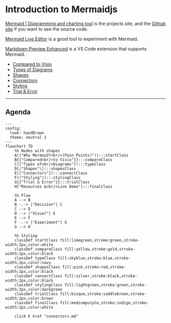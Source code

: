# Introduction to Mermaidjs

[Mermaid | Diagramming and charting tool](https://mermaid.js.org/) is the projects site, and the [Github site](https://github.com/mermaid-js/mermaid) if you want to see the source code.

[Mermaid Live Editor](https://mermaid.live/) is a good tool to experiment with Mermaid.

[Markdown Preview Enhanced](https://marketplace.visualstudio.com/items?itemName=shd101wyy.markdown-preview-enhanced) is a VS Code extension that supports Mermaid.

- [Compared to Visio](vs-visio.md)
- [Types of Diagrams](types-of-diagrams.md)
- [Shapes](shapes.md)
- [Connectors](connectors.md)
- [Styling](style.md)
- [Trial &amp; Error](Trial-and-error.md)

---

## Agenda

```mermaid
---
config:
  look: handDrawn
  theme: neutral 2
---
flowchart TD
    %% Nodes with shapes
    A(("Why Mermaid?<br/>(Pain Points)")):::startClass
    B{{"Compared<br/>to Visio"}}:::compareClass
    C(["Types of<br/>Diagrams"]):::typeClass
    D[/"Shapes"\]:::shapesClass
    E(["Connectors"]):::connectClass
    F(("Styling")):::stylingClass
    G{{"Trial & Error"}}:::trialClass
    H["Resources &<br/>Live Demo"]:::finalClass
 
    %% Flow
    A --> B
    B -.-> |"Decision"| C
    C --> D
    D --> |"Visual"| E
    E --> F
    F -.-> |"Experiment"| G
    G --> H

    %% Styling
    classDef startClass fill:limegreen,stroke:green,stroke-width:2px,color:white
    classDef compareClass fill:yellow,stroke:gold,stroke-width:2px,color:black
    classDef typeClass fill:skyblue,stroke:blue,stroke-width:2px,color:navy
    classDef shapesClass fill:pink,stroke:red,stroke-width:2px,color:black
    classDef connectClass fill:silver,stroke:black,stroke-width:2px,color:black
    classDef stylingClass fill:lightgreen,stroke:green,stroke-width:2px,color:darkgreen
    classDef trialClass fill:bisque,stroke:saddlebrown,stroke-width:2px,color:brown
    classDef finalClass fill:mediumpurple,stroke:indigo,stroke-width:2px,color:white

    click E href "connectors.md"
```

